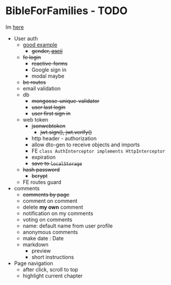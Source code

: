 # BibleForFamilies - TODO
Im [here](https://www.udemy.com/course/angular-2-and-nodejs-the-practical-guide/learn/lecture/10540116)
* User auth
    * [good example](https://codesandbox.io/s/jhwwc?file=/src/user/models/user.model.ts:760-766)
        * ~~gender, [ascii](https://www.alt-codes.net/gender-symbol.php)~~
    * ~~fe login~~
        * ~~reactive-forms~~
        * Google sign in
        * modal maybe
    * ~~be routes~~
    * email validation
    * db
        * ~~mongoose-unique-validator~~
        * ~~user last login~~
        * ~~user first sign in~~    
    * web token
        * ~~jsonwebtoken~~
            * ~~jwt.sign(), jwt.verify()~~
        * http header - authorization
        * allow dto-gen to receive objects and imports
        * FE `class AuthInterceptor implements HttpInterceptor`
        * expiration
        * ~~save to `localStorage`~~
    * ~~hash password~~
        * ~~bcrypt~~
    * FE routes guard
* comments
    * ~~comments by page~~
    * comment on comment
    * delete **my own** comment
    * notification on my comments
    * voting on comments
    * name: default name from user profile
    * anonymous comments
    * make date : Date
    * markdown 
        * preview
        * short instructions
* Page navigation
  * after click, scroll to top
  * highlight current chapter

